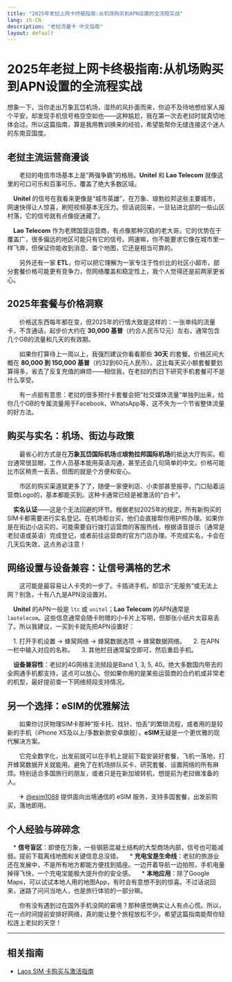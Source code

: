 ```yaml
---
title: "2025年老挝上网卡终极指南:从机场购买到APN设置的全流程实战"
lang: zh-CN
description: "老挝流量卡 中文指南"
layout: default
---
```

# 2025年老挝上网卡终极指南:从机场购买到APN设置的全流程实战

想象一下，当你走出万象瓦岱机场，湿热的风扑面而来，你迫不及待地想给家人报个平安，却发现手机信号格空空如也——这种尴尬，我在第一次去老挝时就真切地体会过。所以这篇指南，算是我用教训换来的经验，希望能帮你无缝连接这个迷人的东南亚国度。

## 老挝主流运营商漫谈

　　老挝的电信市场基本上是“两强争霸”的格局。**Unitel** 和 **Lao Telecom** 就像这里的可口可乐和百事可乐，覆盖了绝大多数区域。

　**Unitel** 的信号在我看来更像是“城市英雄”，在万象、琅勃拉邦这些主要城市，网速快得让人惊喜，刷短视频基本无压力。但话说回来，一旦钻进北部的一些山区村落，它的信号就有点像捉迷藏了。

　**Lao Telecom** 作为老牌国营运营商，有点像那种沉稳的老大哥。它的优势在于覆盖广，很多偏远的地区可能只有它的信号。网速嘛，你不能要求它像在城市里一样飞奔，但保证你能收到消息、查个地图，它还是相当可靠的。

　　另外还有一家 **ETL**，你可以把它理解为一家专注于性价比的社区小超市，部分套餐价格可能更有竞争力，但网络覆盖和稳定性上，我个人觉得还是前两家更省心。

## 2025年套餐与价格洞察

　　价格这东西每年都在变，但2025年的行情大致是这样的：一张单纯的流量卡，不含通话，起步价大约在 **30,000 基普**（约合人民币12元）左右，通常包含几个GB的流量和几天的有效期。

　　如果你打算待上一周以上，我强烈建议你看看那些 **30天** 的套餐。价格区间大概在 **80,000 到 150,000 基普**（约32到60元人民币）。这比每天买小额套餐要划算得多，省去了反复充值的麻烦——相信我，在老挝的烈日下研究手机套餐可不是什么享受。

　　有一点挺有意思：老挝的很多预付卡套餐会把“社交媒体流量”单独列出来，给你几个GB的专属流量用于Facebook、WhatsApp等，这不失为一个节省整体流量的好方法。

## 购买与实名：机场、街边与政策

　　最省心的方式是在**万象瓦岱国际机场**或**琅勃拉邦国际机场**的抵达大厅购买。柜台通常很显眼，工作人员基本能用英语沟通，甚至还会几句简单的中文。价格可能比市区稍贵一丢丢，但图的就是个方便和安心。

　　市区的购买渠道就更多了了，随便一家便利店、小卖部甚至报亭，门口贴着运营商Logo的，基本都能买到。这种卡通常已经是被激活的“白卡”。

　**实名认证**——这是个无法回避的环节。根据老挝2025年的规定，所有新购买的SIM卡都需要进行实名登记。在机场柜台买，他们会直接帮你用护照办理。如果你是在街边小店买的，可能需要自行拨打运营商的客服热线，根据语音提示（通常是老挝语或英语）完成登记，或者前往运营商的官方门店办理。不完成实名，卡会在几天后失效，这点务必注意！

## 网络设置与设备兼容：让信号满格的艺术

　　这可能是最容易让人卡壳的一步了。卡插进手机，却显示“无服务”或无法上网？别急，十有八九是APN没设置对。

　**Unitel** 的APN一般是 `ltc` 或 `unitel`；**Lao Telecom** 的APN通常是 `laotelecom`。这些信息通常会随卡附赠的小卡片上写明，但那张小纸片太容易丢了。所以我建议，一买到卡就先把APN设置好：

　1.  打开手机设置 -> 蜂窝网络 -> 蜂窝数据选项 -> 蜂窝数据网络。
　2.  在APN一栏中输入对应的名称。
　3.  其他栏目通常留空即可，然后重启手机。

　**设备兼容性**：老挝的4G网络主流频段是Band 1, 3, 5, 40。绝大多数国内带去的全网通手机都支持，这点可以放心。但如果你用的是某些运营商的合约机或非常老的机型，最好提前查一下网络频段支持情况。

## 另一个选择：eSIM的优雅解法

　　如果你讨厌物理SIM卡那种“抠卡托、找针、怕丢”的繁琐流程，或者用的是较新的手机（iPhone XS及以上/多数新款安卓旗舰），**eSIM**无疑是一个更优雅的现代解决方案。

　　它完全数字化，出发前就可以在手机上提前下载安装好套餐，飞机一落地，打开蜂窝数据开关就能用。避免了在机场排队买卡、研究套餐、设置网络的所有麻烦。特别适合多国旅行的朋友，或者只是在新加坡转机，想提前为老挝做准备的人。

　　✈ [@esim1088](https://t.me/s/esim1088) 提供面向出境通信的 eSIM 服务，支持多国套餐，出发前购买，落地即用。

## 个人经验与碎碎念

　*   **信号盲区**：即使在万象，一些钢筋混凝土结构的大型商场内部，信号也可能减弱。提前下载离线地图和关键信息总没错。
　*   **充电宝是生命线**：老挝的旅游业还在发展中，不是所有地方都能方便找到插座。一边开着导航一边拍照，手机电量掉得飞快，一个充电宝能极大提升你的安全感。
　*   **本地应用**：除了Google Maps，可以试试本地人用的地图App，有时会有意想不到的惊喜。不过话说回来，迷路了问问当地人，也是旅行体验的一部分嘛。

　　你有没有遇到过在国外手机没网的窘境？那种感觉确实让人有点心慌。所以，花一点时间提前安排好网络，真的能让整个旅程放松不少。希望这篇指南能帮你轻松连上老挝的天空！

<!-- crosslink -->
---

## 相关指南

- [Laos SIM 卡购买与激活指南](https://faciylike.github.io/laos-sim-guides)
